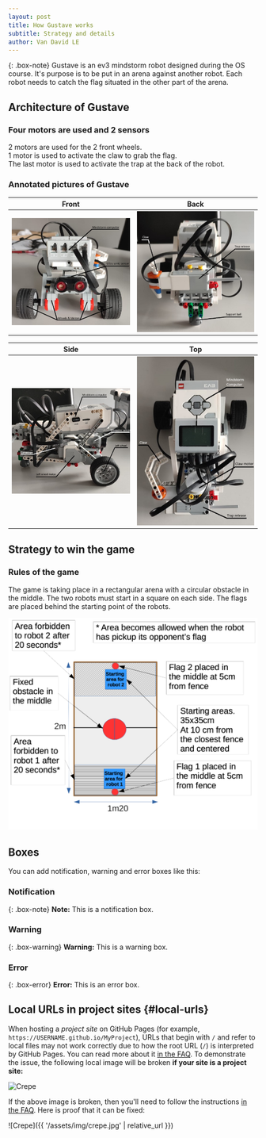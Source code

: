 ```yaml
---
layout: post
title: How Gustave works
subtitle: Strategy and details 
author: Van David LE
---
```


{: .box-note}
Gustave is an ev3 mindstorm robot designed during the OS course. It's purpose is to be put in an arena against another robot. Each robot needs to catch the flag situated in the other part of the arena. 

## Architecture of Gustave

### Four motors are used and 2 sensors

2 motors are used for the 2 front wheels. \
1 motor is used to activate the claw to grab the flag. \
The last motor is used to activate the trap at the back of the robot.

### Annotated pictures of Gustave

Front                                           |  Back
:----------------------------------------------:|:----------------------------------------------:
<img src="../assets/img/Front.jpg" width="450"> | <img src="../assets/img/Back.jpg" width="450">

Side                                            |  Top
:----------------------------------------------:|:----------------------------------------------:
<img src="../assets/img/Side.jpg" width="450">  | <img src="../assets/img/Top.jpg" width="450">


## Strategy to win the game

### Rules of the game

The game is taking place in a rectangular arena with a circular obstacle in the middle. The two robots must start in a square on each side. The flags are placed behind the starting point of the robots. 

![Arena](../assets/img/Arena.png)




## Boxes
You can add notification, warning and error boxes like this:

### Notification

{: .box-note}
**Note:** This is a notification box.

### Warning

{: .box-warning}
**Warning:** This is a warning box.

### Error

{: .box-error}
**Error:** This is an error box.

## Local URLs in project sites {#local-urls}

When hosting a *project site* on GitHub Pages (for example, `https://USERNAME.github.io/MyProject`), URLs that begin with `/` and refer to local files may not work correctly due to how the root URL (`/`) is interpreted by GitHub Pages. You can read more about it [in the FAQ](https://beautifuljekyll.com/faq/#links-in-project-page). To demonstrate the issue, the following local image will be broken **if your site is a project site:**

![Crepe](/assets/img/crepe.jpg)

If the above image is broken, then you'll need to follow the instructions [in the FAQ](https://beautifuljekyll.com/faq/#links-in-project-page). Here is proof that it can be fixed:

![Crepe]({{ '/assets/img/crepe.jpg' | relative_url }})
